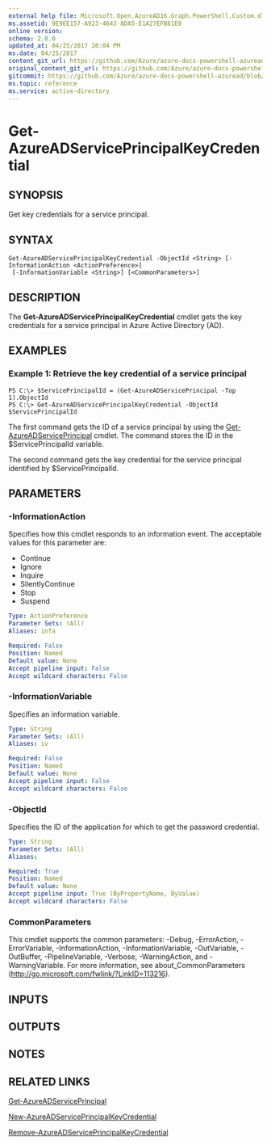 ```yaml
---
external help file: Microsoft.Open.AzureAD16.Graph.PowerShell.Custom.dll-Help.xml
ms.assetid: 9E9EE157-A923-4643-8DA5-E1A27EFB61E0
online version:
schema: 2.0.0
updated_at: 04/25/2017 20:04 PM
ms.date: 04/25/2017
content_git_url: https://github.com/Azure/azure-docs-powershell-azuread/blob/VinceSmith-patch-3/Azure%20AD%20Cmdlets/AzureAD/v2preview/Get-AzureADServicePrincipalKeyCredential.md
original_content_git_url: https://github.com/Azure/azure-docs-powershell-azuread/blob/VinceSmith-patch-3/Azure%20AD%20Cmdlets/AzureAD/v2preview/Get-AzureADServicePrincipalKeyCredential.md
gitcommit: https://github.com/Azure/azure-docs-powershell-azuread/blob/c5cc449ee6e2b805fc85a9e05130b06b10899f67
ms.topic: reference
ms.service: active-directory
---
```


# Get-AzureADServicePrincipalKeyCredential

## SYNOPSIS
Get key credentials for a service principal.

## SYNTAX

```
Get-AzureADServicePrincipalKeyCredential -ObjectId <String> [-InformationAction <ActionPreference>]
 [-InformationVariable <String>] [<CommonParameters>]
```

## DESCRIPTION
The **Get-AzureADServicePrincipalKeyCredential** cmdlet gets the key credentials for a service principal in Azure Active Directory (AD).

## EXAMPLES

### Example 1: Retrieve the key credential of a service principal
```
PS C:\> $ServicePrincipalId = (Get-AzureADServicePrincipal -Top 1).ObjectId
PS C:\> Get-AzureADServicePrincipalKeyCredential -ObjectId $ServicePrincipalId
```

The first command gets the ID of a service principal by using the [Get-AzureADServicePrincipal](./Get-AzureADServicePrincipal.md) cmdlet. 
The command stores the ID in the $ServicePrincipalId variable.

The second command gets the key credential for the service principal identified by $ServicePrincipalId.

## PARAMETERS

### -InformationAction
Specifies how this cmdlet responds to an information event. The acceptable values for this parameter are:

- Continue
- Ignore
- Inquire
- SilentlyContinue
- Stop
- Suspend

```yaml
Type: ActionPreference
Parameter Sets: (All)
Aliases: infa

Required: False
Position: Named
Default value: None
Accept pipeline input: False
Accept wildcard characters: False
```

### -InformationVariable
Specifies an information variable.

```yaml
Type: String
Parameter Sets: (All)
Aliases: iv

Required: False
Position: Named
Default value: None
Accept pipeline input: False
Accept wildcard characters: False
```

### -ObjectId
Specifies the ID of the application for which to get the password credential.

```yaml
Type: String
Parameter Sets: (All)
Aliases: 

Required: True
Position: Named
Default value: None
Accept pipeline input: True (ByPropertyName, ByValue)
Accept wildcard characters: False
```

### CommonParameters
This cmdlet supports the common parameters: -Debug, -ErrorAction, -ErrorVariable, -InformationAction, -InformationVariable, -OutVariable, -OutBuffer, -PipelineVariable, -Verbose, -WarningAction, and -WarningVariable. For more information, see about_CommonParameters (http://go.microsoft.com/fwlink/?LinkID=113216).

## INPUTS

## OUTPUTS

## NOTES

## RELATED LINKS

[Get-AzureADServicePrincipal](./Get-AzureADServicePrincipal.md)

[New-AzureADServicePrincipalKeyCredential](./New-AzureADServicePrincipalKeyCredential.md)

[Remove-AzureADServicePrincipalKeyCredential](./Remove-AzureADServicePrincipalKeyCredential.md)
